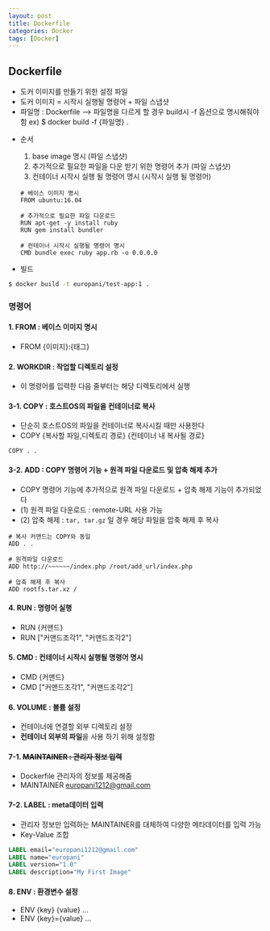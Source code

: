 ```yaml
---
layout: post
title: Dockerfile
categories: Docker
tags: [Docker]
---
```


## Dockerfile 
  * 도커 이미지를 만들기 위한 설정 파일
  * 도커 이미지 = 시작시 실행될 명령어 + 파일 스냅샷
  * 파일명 : Dockerfile  --> 파일명을 다르게 할 경우 build시 -f 옵션으로 명시해줘야함
    ex) $ docker build -f {파일명} .

- 순서
  1. base image 명시    (파일 스냅샷)
  2. 추가적으로 필요한 파일을 다운 받기 위한 명령어 추가 (파일 스냅샷)
  3. 컨테이너 시작시 실행 될 명령어 명시    (시작시 실행 될 명령어)

  ```
  # 베이스 이미지 명시
  FROM ubuntu:16.04

  # 추가적으로 필요한 파일 다운로드
  RUN apt-get -y install ruby
  RUN gem install bundler

  # 컨테이너 시작시 실행될 명령어 명시
  CMD bundle exec ruby app.rb -o 0.0.0.0
  ```

- 빌드
```bash
$ docker build -t europani/test-app:1 .
```

### 명령어
#### 1. FROM : 베이스 이미지 명시
  - FROM {이미지}:{태그}

#### 2. WORKDIR : 작업할 디렉토리 설정
  - 이 명령어를 입력한 다음 줄부터는 해당 디렉토리에서 실행

#### 3-1. COPY : 호스트OS의 파일을 컨테이너로 복사
  - 단순히 호스트OS의 파일을 컨테이너로 복사시킬 때만 사용한다
  - COPY {복사할 파일,디렉토리 경로} {컨테이너 내 복사될 경로}
```
COPY . .
``` 

#### 3-2. ADD : COPY 명령어 기능 + 원격 파일 다운로드 및 압축 해제 추가
  - COPY 명령어 기능에 추가적으로 원격 파일 다운로드 + 압축 해제 기능이 추가되었다
  - (1) 원격 파일 다운로드 : remote-URL 사용 가능
  - (2) 압축 해제 : `tar, tar.gz` 일 경우 해당 파일을 압축 해제 후 복사

```
# 복사 커맨드는 COPY와 동일
ADD . .

# 원격파일 다운로드
ADD http://~~~~~~/index.php /root/add_url/index.php

# 압축 해제 후 복사
ADD rootfs.tar.xz /
``` 

#### 4. RUN : 명령어 실행
  - RUN {커맨드}  
  - RUN ["커맨드조각1", "커맨드조각2"]

#### 5. CMD : 컨테이너 시작시 실행될 명령어 명시
  - CMD {커맨드}  
  - CMD ["커맨드조각1", "커맨드조각2"]

#### 6. VOLUME : 볼륨 설정
  - 컨테이너에 연결할 외부 디렉토리 설정  
  - **컨테이너 외부의 파일**을 사용 하기 위해 설정함

#### 7-1. ~~MAINTAINER : 관리자 정보 입력~~
  - Dockerfile 관리자의 정보를 제공해줌  
  - MAINTAINER europani1212@gmail.com

#### 7-2. LABEL : meta데이터 입력
  - 관리자 정보만 입력하는 MAINTAINER를 대체하여 다양한 메타데이터를 입력 가능
  - Key-Value 조합
```dockerfile
LABEL email="europani1212@gmail.com"
LABEL name="europani"
LABEL version="1.0"
LABEL description="My First Image"
```

#### 8. ENV : 환경변수 설정
  - ENV {key} {value} ...  
  - ENV {key}={value} ...